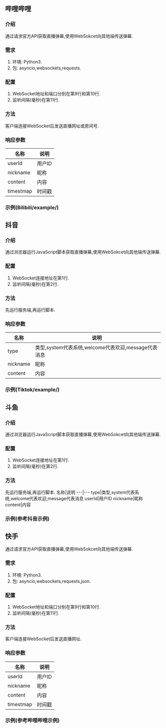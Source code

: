 ## 哔哩哔哩
### 介绍
通过请求官方API获取直播弹幕,使用WebSokcet向其他端传送弹幕.
### 需求
1. 环境: Python3.
2. 包: asyncio,websockets,requests.
### 配置
1. WebSocket地址和端口分别在第9行和第10行.
2. 监听间隔(毫秒)在第11行.
### 方法
客户端连接WebSocket后发送直播网址或房间号.
### 响应参数
名称|说明
---|---
userId|用户ID
nickname|昵称
content|内容
timestmap|时间戳
### 示例(Bilibili/example/)
## 抖音
### 介绍
通过浏览器运行JavaScript脚本获取直播弹幕,使用WebSokcet向其他端传送弹幕.
### 配置
1. WebSocket连接地址在第1行.
2. 监听间隔(毫秒)在第2行.
### 方法
先运行服务端,再运行脚本.
### 响应参数
名称|说明
---|---
type|类型,system代表系统,welcome代表欢迎,message代表消息
nickname|昵称
content|内容
### 示例(Tiktok/example/)
## 斗鱼
### 介绍
通过浏览器运行JavaScript脚本获取直播弹幕,使用WebSokcet向其他端传送弹幕.
### 配置
1. WebSocket连接地址在第1行.
2. 监听间隔(毫秒)在第2行.
### 方法
先运行服务端,再运行脚本.
名称|说明
---|---
type|类型,system代表系统,welcome代表欢迎,message代表消息
userId|用户ID
nickname|昵称
content|内容
### 示例(参考抖音示例)
## 快手
通过请求官方API获取直播弹幕,使用WebSokcet向其他端传送弹幕.
### 需求
1. 环境: Python3.
2. 包: asyncio,websockets,requests,json.
### 配置
1. WebSocket地址和端口分别在第9行和第10行.
2. 监听间隔(毫秒)在第11行.
### 方法
客户端连接WebSocket后发送直播网址.
### 响应参数
名称|说明
---|---
userId|用户ID
nickname|昵称
content|内容
timestmap|时间戳
### 示例(参考哔哩哔哩示例)
